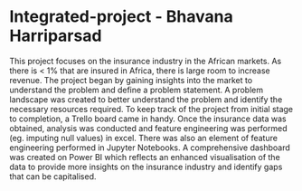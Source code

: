 # Integrated-project - Bhavana Harriparsad
This project focuses on the insurance industry in the African markets. As there is < 1% that are insured in Africa, there is large room to increase revenue.
The project began by gaining insights into the market to understand the problem and define a problem statement.
A problem landscape was created to better understand the problem and identify the necessary resources required.
To keep track of the project from initial stage to completion, a Trello board came in handy.
Once the insurance data was obtained, analysis was conducted and feature engineering was performed (eg. imputing null values) in excel.
There was also an element of feature engineering performed in Jupyter Notebooks.
A comprehensive dashboard was created on Power BI which reflects an enhanced visualisation of the data to provide more insights on the insurance industry and identify gaps that can be capitalised.

